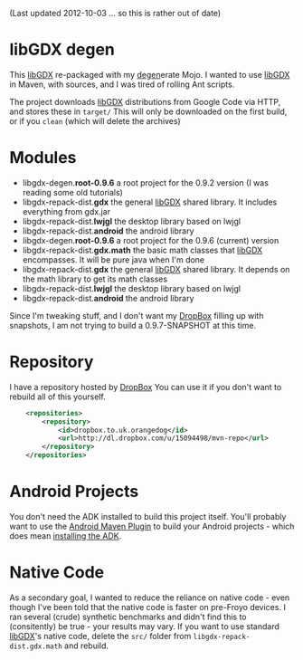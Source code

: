 (Last updated 2012-10-03 ... so this is rather out of date)

libGDX degen
============

This [libGDX](http://libgdx.badlogicgames.com/) re-packaged with my [degen](https://github.com/g-pechorin/degen)erate Mojo.
I wanted to use [libGDX](http://libgdx.badlogicgames.com/) in Maven, with sources, and I was tired of rolling Ant scripts.


The project downloads [libGDX](http://libgdx.badlogicgames.com/) distributions from Google Code via HTTP, and stores these in `target/`
This will only be downloaded on the first build, or if you `clean` (which will delete the archives)


Modules
=======
 * libgdx-degen.__root-0.9.6__ a root project for the 0.9.2 version (I was reading some old tutorials)
  * libgdx-repack-dist.__gdx__ the general [libGDX](http://libgdx.badlogicgames.com/) shared library. It includes everything from gdx.jar
  * libgdx-repack-dist.__lwjgl__ the desktop library based on lwjgl
  * libgdx-repack-dist.__android__ the android library
 * libgdx-degen.__root-0.9.6__ a root project for the 0.9.6 (current) version
  * libgdx-repack-dist.__gdx.math__ the basic math classes that [libGDX](http://libgdx.badlogicgames.com/) encompasses. It will be pure java when I'm done
  * libgdx-repack-dist.__gdx__ the general [libGDX](http://libgdx.badlogicgames.com/) shared library. It depends on the math library to get its math classes
  * libgdx-repack-dist.__lwjgl__ the desktop library based on lwjgl
  * libgdx-repack-dist.__android__ the android library

Since I'm tweaking stuff, and I don't want my [DropBox](http://db.tt/4thLOYa) filling up with snapshots, I am not trying to build a 0.9.7-SNAPSHOT at this time.

Repository
==========

I have a repository hosted by [DropBox](http://db.tt/4thLOYa)
You can use it if you don't want to rebuild all of this yourself.
```xml
    <repositories>
        <repository>
            <id>dropbox.to.uk.orangedog</id>
            <url>http://dl.dropbox.com/u/15094498/mvn-repo</url>
        </repository>
    </repositories>
```

Android Projects
================
You don't need the ADK installed to build this project itself.
You'll probably want to use the [Android Maven Plugin](http://code.google.com/p/maven-android-plugin/) to build your Android projects - which does mean [installing the ADK](http://code.google.com/p/maven-android-plugin/wiki/GettingStarted).


Native Code
===========
As a secondary goal, I wanted to reduce the reliance on native code - even though I've been told that the native code is faster on pre-Froyo devices.
I ran several (crude) synthetic benchmarks and didn't find this to (consitently) be true - your results may vary.
If you want to use standard [libGDX](http://libgdx.badlogicgames.com/)'s native code, delete the `src/` folder from `libgdx-repack-dist.gdx.math` and rebuild.
